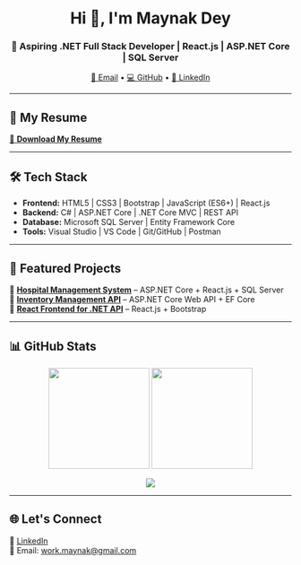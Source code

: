 <h1 align="center">Hi 👋, I'm Maynak Dey</h1>
<h3 align="center">🚀 Aspiring .NET Full Stack Developer | React.js | ASP.NET Core | SQL Server</h3>

<p align="center">
  <a href="mailto:work.maynak@gmail.com">📧 Email</a> •
  <a href="https://github.com/maynak-dev">💻 GitHub</a> •
  <a href="https://www.linkedin.com/in/your-linkedin/">🔗 LinkedIn</a>
</p>

---

## 📄 My Resume
[📄 **Download My Resume**](https://github.com/maynak-dev/maynak-dev/blob/main/Maynak_Dey_Resume.pdf)

---

## 🛠️ Tech Stack
- **Frontend:** HTML5 | CSS3 | Bootstrap | JavaScript (ES6+) | React.js
- **Backend:** C# | ASP.NET Core | .NET Core MVC | REST API
- **Database:** Microsoft SQL Server | Entity Framework Core
- **Tools:** Visual Studio | VS Code | Git/GitHub | Postman

---

## 📂 Featured Projects
🔹 [**Hospital Management System**](https://github.com/maynak-dev/hospital-management-system) – ASP.NET Core + React.js + SQL Server  
🔹 [**Inventory Management API**](https://github.com/maynak-dev/inventory-management-api) – ASP.NET Core Web API + EF Core  
🔹 [**React Frontend for .NET API**](https://github.com/maynak-dev/react-frontend-dotnet-api) – React.js + Bootstrap

---

## 📊 GitHub Stats
<p align="center">
  <img src="https://github-readme-stats.vercel.app/api?username=maynak-dev&show_icons=true&theme=tokyonight" height="180" />
  <img src="https://github-readme-streak-stats.herokuapp.com?user=maynak-dev&theme=tokyonight" height="180" />
</p>

<p align="center">
  <img src="https://github-readme-stats.vercel.app/api/top-langs/?username=maynak-dev&layout=compact&theme=tokyonight" />
</p>

---

## 🌐 Let's Connect
💼 [LinkedIn](https://www.linkedin.com/in/your-linkedin/)  
📧 Email: work.maynak@gmail.com  
